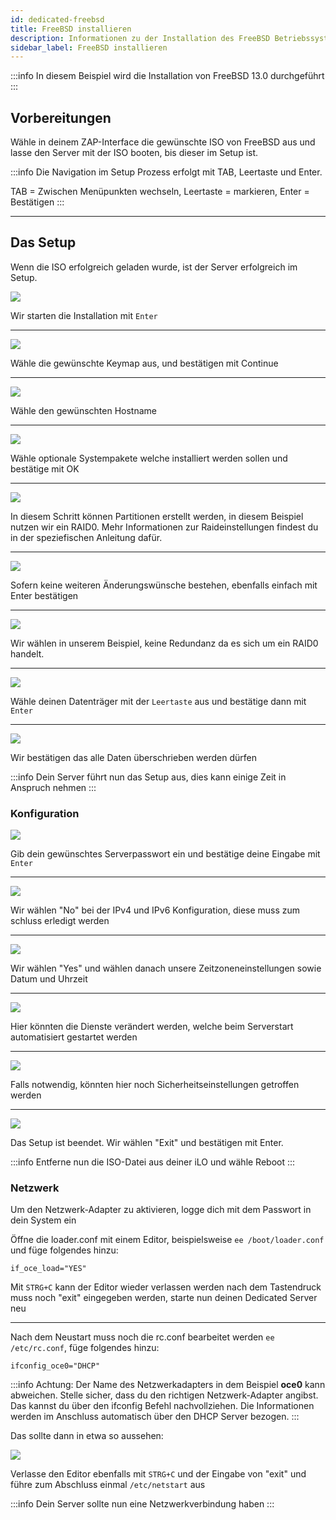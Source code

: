 ```yaml
---
id: dedicated-freebsd
title: FreeBSD installieren
description: Informationen zu der Installation des FreeBSD Betriebssystem auf deinem Dedicated Server von ZAP-Hosting - ZAP-Hosting.com Dokumentation
sidebar_label: FreeBSD installieren
---
```


:::info
In diesem Beispiel wird die Installation von FreeBSD 13.0 durchgeführt
:::

## Vorbereitungen
Wähle in deinem ZAP-Interface die gewünschte ISO von FreeBSD aus und lasse den Server mit der ISO booten, bis dieser im Setup ist.

:::info
Die Navigation im Setup Prozess erfolgt mit TAB, Leertaste und Enter.

TAB = Zwischen Menüpunkten wechseln, Leertaste = markieren, Enter = Bestätigen
:::

***

## Das Setup
Wenn die ISO erfolgreich geladen wurde, ist der Server erfolgreich im Setup.

![](https://screensaver01.zap-hosting.com/index.php/s/wSa8eGnrtJDLHB5/preview)

Wir starten die Installation mit `Enter`

***

![](https://screensaver01.zap-hosting.com/index.php/s/CK4xnGEqBe5Kd4y/preview)

Wähle die gewünschte Keymap aus, und bestätigen mit Continue

***

![](https://screensaver01.zap-hosting.com/index.php/s/BSrWrN9TnqEEmmb/preview)

Wähle den gewünschten Hostname

***

![](https://screensaver01.zap-hosting.com/index.php/s/zqXPS6fHdkoMPH2/preview)

Wähle optionale Systempakete welche installiert werden sollen und bestätige mit OK

***

![](https://screensaver01.zap-hosting.com/index.php/s/zTSBQRGRFLHDxDo/preview)

In diesem Schritt können Partitionen erstellt werden, in diesem Beispiel nutzen wir ein RAID0.
Mehr Informationen zur Raideinstellungen findest du in der speziefischen Anleitung dafür.

***

![](https://screensaver01.zap-hosting.com/index.php/s/DTk5zgjbpCWwbmp/preview)

Sofern keine weiteren Änderungswünsche bestehen, ebenfalls einfach mit Enter bestätigen

***

![](https://screensaver01.zap-hosting.com/index.php/s/MR3eJKMpdExXnsJ/preview)

Wir wählen in unserem Beispiel, keine Redundanz da es sich um ein RAID0 handelt.

***

![](https://screensaver01.zap-hosting.com/index.php/s/Qf5JZMKs5HzDXnT/preview)

Wähle deinen Datenträger mit der `Leertaste` aus und bestätige dann mit `Enter`

***

![](https://screensaver01.zap-hosting.com/index.php/s/4d93FtfDmSEtifY/preview)

Wir bestätigen das alle Daten überschrieben werden dürfen

:::info
Dein Server führt nun das Setup aus, dies kann einige Zeit in Anspruch nehmen
:::

### Konfiguration

![](https://screensaver01.zap-hosting.com/index.php/s/NmR5PcTPe3Kdc4i/preview)

Gib dein gewünschtes Serverpasswort ein und bestätige deine Eingabe mit `Enter`

***

![](https://screensaver01.zap-hosting.com/index.php/s/f9aJF57b2w3g9qY/preview)

Wir wählen "No" bei der IPv4 und IPv6 Konfiguration, diese muss zum schluss erledigt werden

***

![](https://screensaver01.zap-hosting.com/index.php/s/88bxbHsRjwCoYJQ/preview)

Wir wählen "Yes" und wählen danach unsere Zeitzoneneinstellungen sowie Datum und Uhrzeit

***

![](https://screensaver01.zap-hosting.com/index.php/s/MCtpoQkLdc8Wd7Y/preview)

Hier könnten die Dienste verändert werden, welche beim Serverstart automatisiert gestartet werden

***

![](https://screensaver01.zap-hosting.com/index.php/s/wPbL3HJGYBTLdyD/preview)

Falls notwendig, könnten hier noch Sicherheitseinstellungen getroffen werden

***

![](https://screensaver01.zap-hosting.com/index.php/s/BXEs3sFYCbFE4Q4/preview)

Das Setup ist beendet. Wir wählen "Exit" und bestätigen mit Enter.

:::info
Entferne nun die ISO-Datei aus deiner iLO und wähle Reboot
:::

### Netzwerk

Um den Netzwerk-Adapter zu aktivieren, logge dich mit dem Passwort in dein System ein

Öffne die loader.conf mit einem Editor, beispielsweise `ee /boot/loader.conf` und füge folgendes hinzu:

```if_oce_load="YES"```

Mit `STRG+C` kann der Editor wieder verlassen werden nach dem Tastendruck muss noch "exit" eingegeben werden, starte nun deinen Dedicated Server neu

***

Nach dem Neustart muss noch die rc.conf bearbeitet werden `ee /etc/rc.conf`, füge folgendes hinzu:

```
ifconfig_oce0="DHCP"
```

:::info
Achtung: Der Name des Netzwerkadapters in dem Beispiel **oce0** kann abweichen. Stelle sicher, dass du den richtigen Netzwerk-Adapter angibst. Das kannst du über den ifconfig Befehl nachvollziehen. Die Informationen werden im Anschluss automatisch über den DHCP Server bezogen. 
:::

Das sollte dann in etwa so aussehen:

![](https://screensaver01.zap-hosting.com/index.php/s/mBCZpbG37N9Dj5e/preview)

Verlasse den Editor ebenfalls mit `STRG+C` und der Eingabe von "exit" und führe zum Abschluss einmal `/etc/netstart` aus

:::info
Dein Server sollte nun eine Netzwerkverbindung haben
:::
